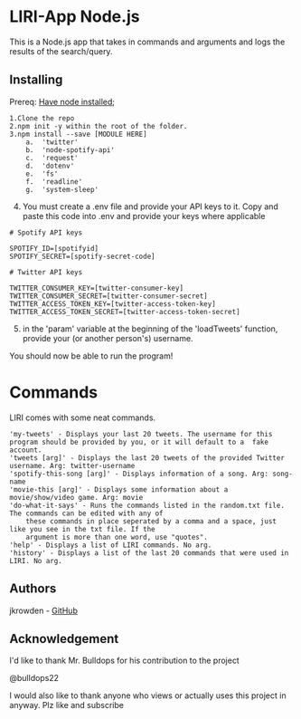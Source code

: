 # LIRI-App Node.js
This is a Node.js app that takes in commands and arguments and logs the results of the search/query.

## Installing
Prereq: [Have node installed](https://nodejs.org/en/);
```
1.Clone the repo
2.npm init -y within the root of the folder. 
3.npm install --save [MODULE HERE]
    a.  'twitter'
    b.  'node-spotify-api'
    c.  'request'
    d.  'dotenv'
    e.  'fs'
    f.  'readline'
    g.  'system-sleep'
```
4. You must create a .env file and provide your API keys to it. Copy and paste this code into .env and provide your keys where applicable
```
# Spotify API keys

SPOTIFY_ID=[spotifyid]
SPOTIFY_SECRET=[spotify-secret-code]

# Twitter API keys

TWITTER_CONSUMER_KEY=[twitter-consumer-key]
TWITTER_CONSUMER_SECRET=[twitter-consumer-secret]
TWITTER_ACCESS_TOKEN_KEY=[twitter-access-token-key]
TWITTER_ACCESS_TOKEN_SECRET=[twitter-access-token-secret]
```
5. in the 'param' variable at the beginning of the 'loadTweets' function, provide your (or another person's) username.

You should now be able to run the program!

# Commands
LIRI comes with some neat commands.
```
'my-tweets' - Displays your last 20 tweets. The username for this program should be provided by you, or it will default to a  fake account.
'tweets [arg]' - Displays the last 20 tweets of the provided Twitter username. Arg: twitter-username
'spotify-this-song [arg]' - Displays information of a song. Arg: song-name
'movie-this [arg]' - Displays some information about a movie/show/video game. Arg: movie
'do-what-it-says' - Runs the commands listed in the random.txt file. The commands can be edited with any of
    these commands in place seperated by a comma and a space, just like you see in the txt file. If the 
    argument is more than one word, use "quotes".
'help' - Displays a list of LIRI commands. No arg.
'history' - Displays a list of the last 20 commands that were used in LIRI. No arg.
```

## Authors
jkrowden - [GitHub](https://github.com/jkrowden)

## Acknowledgement
I'd like to thank Mr. Bulldops for his contribution to the project

@bulldops22

I would also like to thank anyone who views or actually uses this project in anyway. Plz like and subscribe